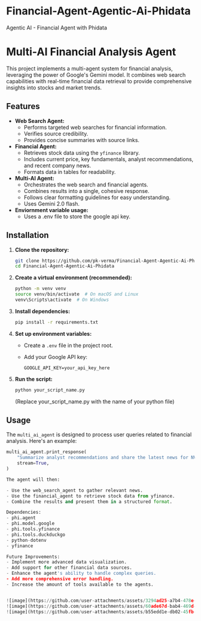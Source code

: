 # Financial-Agent-Agentic-Ai-Phidata
Agentic AI - Financial Agent with Phidata

# Multi-AI Financial Analysis Agent

This project implements a multi-agent system for financial analysis, leveraging the power of Google's Gemini model. It combines web search capabilities with real-time financial data retrieval to provide comprehensive insights into stocks and market trends.

## Features

* **Web Search Agent:**
    * Performs targeted web searches for financial information.
    * Verifies source credibility.
    * Provides concise summaries with source links.
* **Financial Agent:**
    * Retrieves stock data using the `yfinance` library.
    * Includes current price, key fundamentals, analyst recommendations, and recent company news.
    * Formats data in tables for readability.
* **Multi-AI Agent:**
    * Orchestrates the web search and financial agents.
    * Combines results into a single, cohesive response.
    * Follows clear formatting guidelines for easy understanding.
    * Uses Gemini 2.0 flash.
* **Enviornment variable usage:**
    * Uses a .env file to store the google api key.

## Installation

1.  **Clone the repository:**

    ```bash
    git clone https://github.com/pk-verma/Financial-Agent-Agentic-Ai-Phidata.git
    cd Financial-Agent-Agentic-Ai-Phidata
    ```

2.  **Create a virtual environment (recommended):**

    ```bash
    python -m venv venv
    source venv/bin/activate  # On macOS and Linux
    venv\Scripts\activate  # On Windows
    ```

3.  **Install dependencies:**

    ```bash
    pip install -r requirements.txt
    ```

4.  **Set up environment variables:**

    * Create a `.env` file in the project root.
    * Add your Google API key:

        ```
        GOOGLE_API_KEY=your_api_key_here
        ```

5.  **Run the script:**

    ```bash
    python your_script_name.py
    ```
    (Replace your\_script\_name.py with the name of your python file)

## Usage

The `multi_ai_agent` is designed to process user queries related to financial analysis. Here's an example:

```python
multi_ai_agent.print_response(
    "Summarize analyst recommendations and share the latest news for NVIDIA Corporation (NVDA).",
    stream=True,
)

The agent will then:

- Use the web_search_agent to gather relevant news.
- Use the financial_agent to retrieve stock data from yfinance.
- Combine the results and present them in a structured format.

Dependencies:
- phi.agent
- phi.model.google
- phi.tools.yfinance
- phi.tools.duckduckgo
- python-dotenv
- yfinance

Future Improvements:
- Implement more advanced data visualization.
- Add support for other financial data sources.
- Enhance the agent's ability to handle complex queries.
- Add more comprehensive error handling.
- Increase the amount of tools available to the agents.


![image](https://github.com/user-attachments/assets/3294ad25-a7b4-478e-b3ab-784a80f0d282)
![image](https://github.com/user-attachments/assets/60ade67d-bab4-469d-b30a-1bdc1baea798)
![image](https://github.com/user-attachments/assets/b55edd1e-db02-45fb-bc76-f77d57e3af79)


